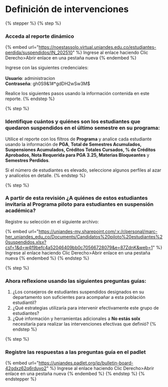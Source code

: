 # Definición de intervenciones

{% stepper %}
{% step %}
### Acceda al reporte dinámico

{% embed url="https://noestassolo.virtual.uniandes.edu.co/estudiantes-perdida/suspendidos/IN_202510" %}
Ingrese al enlace haciendo Clic Derecho>Abrir enlace en una pestaña nueva
{% endembed %}

Ingrese con las siguientes credenciales:\
\
**Usuario**: administracion\
**Contraseña**: gh0S9&1#\*gdDH2wSw3M$

Realice los siguientes pasos usando la información contenida en este reporte.
{% endstep %}

{% step %}
### Identifique cuántos y quiénes son los estudiantes que quedaron suspendidos en el último semestre en su programa:

Utilice el reporte con los filtros de **Programa** y analice cada estudiante usando la información de **PGA**, **Total de Semestres Acumulados, Suspensiones Acumulados, Créditos Totales Cursados, % de Créditos Aprobados, Nota Requerida para PGA 3.25, Materias Bloqueantes** y **Semestres Perdidos**.

Si el número de estudiantes es elevado, seleccione algunos perfiles al azar y analícelos en detalle.
{% endstep %}

{% step %}
### A partir de esta revisión ¿A quiénes de estos estudiantes invitaría al Programa piloto para estudiantes en suspensión académica?

Registre su selección en el siguiente archivo:

{% embed url="https://uniandes-my.sharepoint.com/:x:/r/personal/marc-her_uniandes_edu_co/Documents/Candidatos%20piloto%20estudiantes%20suspendidos.xlsx?csf=1&d=w4f9befc4a52046409bb0c70566728079&e=87ZdnK&web=1" %}
Ingrese al enlace haciendo Clic Derecho>Abrir enlace en una pestaña nueva
{% endembed %}
{% endstep %}

{% step %}
### Ahora reflexione usando las siguientes preguntas guías:

1. ¿Los consejeros de estudiantes suspendidos designados en su departamento son suficientes para acompañar a esta población estudiantil?
2. ¿Qué estrategias utilizaría para intervenir efectivamente este grupo de estudiantes?
3. ¿Qué información y herramientas adicionales a **No estás solx** necesitaría para realizar las intervenciones efectivas que definió?
{% endstep %}

{% step %}
### Registre las respuestas a las preguntas guía en el padlet

{% embed url="https://uniandes.padlet.org/jp/bulletin-board-42gdxz62q6rduyo2" %}
Ingrese al enlace haciendo Clic Derecho>Abrir enlace en una pestaña nueva
{% endembed %}
{% endstep %}
{% endstepper %}


